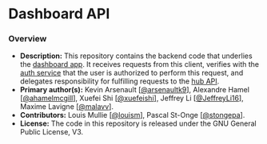 # Dashboard API

### Overview

- **Description:** This repository contains the backend code that underlies the [dashboard app](https://github.com/coda-platform/dashboard-app). It receives requests from this client, verifies with the [auth service](https://github.com/coda-platform/auth-service) that the user is authorized to perform this request, and delegates responsibility for fulfilling requests to the [hub API](https://github.com/coda-platform/hub-api). 
- **Primary author(s):** Kevin Arsenault [[@arsenaultk9](https://github.com/arsenaultk9)], Alexandre Hamel [[@ahamelmcgill](https://github.com/ahamelmcgill)], Xuefei Shi [[@xuefeishi](https://github.com/xuefeishi)], Jeffrey Li [[@JeffreyLi16](https://github.com/JeffreyLi16)], Maxime Lavigne [[@malavv](https://github.com/malavv)].
- **Contributors:** Louis Mullie [[@louism](https://github.com/louismullie)], Pascal St-Onge [[@stongepa](https://github.com/stongepa)].
- **License:** The code in this repository is released under the GNU General Public License, V3.
